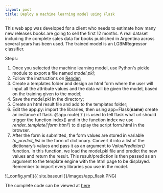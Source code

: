 ```yaml
---
layout: post
title: Deploy a machine learning model using Flask
---
```

This web app was developed for a client who needs to estimate how many new releases books are going to sell the first 12 months.
A real dataset including the complete sales data for books published in Argentina across several years has been used.
The trained model is an LGBMRegressor classifier.

Steps:
1. Once you selected the machine learning model, use Python's pickle module to export a file named *model.pkl*;
2. Follow the instructions on [Render](https://render.com/docs/deploy-flask);
3. Create a templates folder and design an html form where the user will input all the attribute values and the data will be given the model, based on the training given to the model;
4. Save the model.pkl in the directory;
5. Create an html result file and add to the templates folder;
6. Edit the app.py: import the libraries, then using app=Flask(__name__) create an instance of flask.
@app.route('/') is used to tell flask what url should trigger the function index() and in the function index we use *render_template('form.html')* to display the script form.html in the browser.
7. After the form is submitted, the form values are stored in variable *to_predict_list* in the form of dictionary. Convert it into a list of the dictionary’s values and pass it as an argument to *ValuePredictor()* function. In this function, we load the model.pkl file and predict the new values and return the result. This result/prediction is then passed as an argument to the template engine with the html page to be displayed.
Remember to import every libraries you use in the model.

![_config.yml]({{ site.baseurl }}/images/app_flask.PNG)

The complete code can be viewed at [here]()
